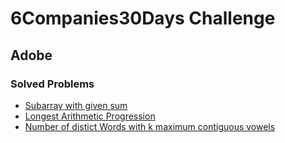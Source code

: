 # 6Companies30Days Challenge
## Adobe

### Solved Problems
- [Subarray with given sum](./subarray-with-given-sum.md)
- [Longest Arithmetic Progression](./longest-arithmetic-progression.md) 
- [Number of distict Words with k maximum contiguous vowels](./kmax-cont-vowels.md)